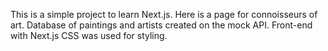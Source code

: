 This is a simple project to learn Next.js.
Here is a page for connoisseurs of art.
Database of paintings and artists created on the mock API.
Front-end with Next.js
CSS was used for styling.
